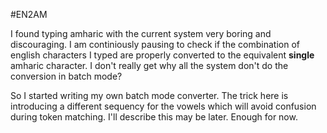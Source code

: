 
#EN2AM

I found typing amharic with the current system very boring and discouraging. I
am continiously pausing to check if the combination of english characters I
typed are properly converted to the equivalent **single** amharic character.
I don't really get why all the system don't do the conversion in batch mode?

So I started writing my own batch mode converter. The trick here is introducing
a different sequency for the vowels which will avoid confusion during token
matching. I'll describe this may be later. Enough for now.
